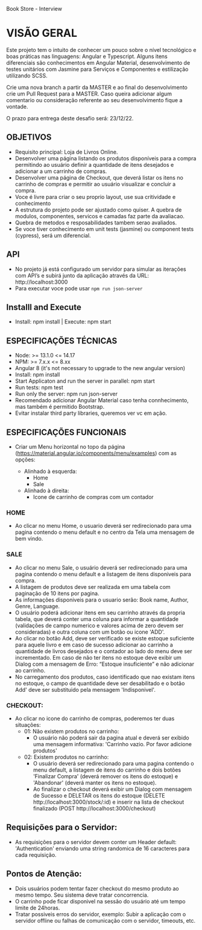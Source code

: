 Book Store - Interview

# VISÃO GERAL

Este projeto tem o intuito de conhecer um pouco sobre o nível tecnológico e boas práticas nas linguagens: Angular e Typescript.
Alguns itens diferenciais são conhecimentos em Angular Material, desenvolvimento de testes unitários com Jasmine para Serviços e Componentes e estilização utilizando SCSS.

Crie uma nova branch a partir da MASTER e ao final do desenvolvimento crie um Pull Request para a MASTER. Caso queira adicionar algum comentario ou consideração referente ao seu desenvolvimento fique a vontade.

O prazo para entrega deste desafio será: 23/12/22.

## OBJETIVOS

- Requisito principal: Loja de Livros Online.
- Desenvolver uma página listando os produtos disponíveis para a compra permitindo ao usuário definir a quantidade de itens desejados e adicionar a um carrinho de compras.
- Desenvolver uma página de Checkout, que deverá listar os itens no carrinho de compras e permitir ao usuário visualizar e concluir a compra.
- Voce é livre para criar o seu proprio layout, use sua critividade e conhecimento
- A estrutura do projeto pode ser ajustado como quiser. A quebra de modulos, componentes, servicos e camadas faz parte da avaliacao.
- Quebra de metodos e resposabilidades tambem serao avaliados.
- Se voce tiver conhecimento em unit tests (jasmine) ou component tests (cypress), será um diferencial.

## API

- No projeto já está configurado um servidor para simular as iterações com API’s e subirá junto da aplicação através da URL: http://localhost:3000
- Para executar voce pode usar `npm run json-server`

## Installl and Execute

- Install: npm install | Execute: npm start

## ESPECIFICAÇÕES TÉCNICAS

- Node: >= 13.1.0 <= 14.17  
- NPM: >= 7.x.x <=  8.xx  
- Angular 8 (it's not necessary to upgrade to the new angular version)  
- Install: npm install   
- Start Applicaton and run the server in parallel: npm start  
- Run tests: npm test  
- Run only the server: npm run json-server  
- Recomendado adicionar Angular Material caso tenha connhecimento, mas também é permitido Bootstrap.  
- Evitar instalar third party libraries, queremos ver vc em ação. 

## ESPECIFICAÇÕES FUNCIONAIS

- Criar um Menu horizontal no topo da página (https://material.angular.io/components/menu/examples) com as opções:

  - Alinhado à esquerda:  
    - Home  
    - Sale  
  - Alinhado à direita:  
    - Icone de carrinho de compras com um contador
    
### HOME

- Ao clicar no menu Home, o usuario deverá ser redirecionado para uma pagina contendo o menu default e no centro da Tela uma mensagem de bem vindo.

### SALE

- Ao clicar no menu Sale, o usuário deverá ser redirecionado para uma pagina contendo o menu default e a listagem de itens disponiveis para compra.
- A listagem de produtos deve ser realizada em uma tabela com paginação de 10 itens por pagina.
- As informações disponiveis para o usuario serão: Book name, Author, Genre, Language.
- O usuário poderá adicionar itens em seu carrinho através da propria tabela, que deverá conter uma coluna para informar a quantidade (validações de campo numerico e valores acima de zero devem ser consideradas) e outra coluna com um botão ou icone 'ADD'.
- Ao clicar no botão Add, deve ser verificado se existe estoque suficiente para aquele livro e em caso de sucesso adicionar ao carrinho a quantidade de livros desejados e o contador ao lado do menu deve ser incrementado. Em caso de não ter itens no estoque deve exibir um Dialog com a mensagem de Erro: “Estoque insuficiente” e não adicionar ao carrinho.
- No carregamento dos produtos, caso identificado que nao existam itens no estoque, o campo de quantidade deve ser desabilitado e o botão Add' deve ser substituido pela mensagem 'Indisponivel'.

### CHECKOUT:

- Ao clicar no icone do carrinho de compras, poderemos ter duas situações:
  - 01: Não existem produtos no carrinho:
    - O usuário não poderá sair da pagina atual e deverá ser exibido uma mensagem informativa: 'Carrinho vazio. Por favor adicione produtos'
  - 02: Existem produtos no carrinho:
    - O usuário deverá ser redirecionado para uma pagina contendo o menu default, a listagem de itens do carrinho e dois botões 'Finalizar Compra' (deverá remover os itens do estoque) e 'Abandonar' (deverá manter os itens no estoque).
    - Ao finalizar o checkout deverá exibir um Dialog com mensagem de Sucesso e DELETAR os itens do estoque (DELETE http://localhost:3000/stock/:id) e inserir na lista de checkout finalizado (POST http://localhost:3000/checkout)

## Requisições para o Servidor:

- As requisições para o servidor devem conter um Header default: 'Authentication' enviando uma string randomica de 16 caracteres para cada requisição.

## Pontos de Atenção:

- Dois usuários podem tentar fazer checkout do mesmo produto ao mesmo tempo. Seu sistema deve tratar concorrencia.
- O carrinho pode ficar disponivel na sessão do usuário até um tempo limite de 24horas.
- Tratar possiveis erros do servidor, exemplo: Subir a aplicação com o servidor offline ou falhas de comunicação com o servidor, timeouts, etc.

